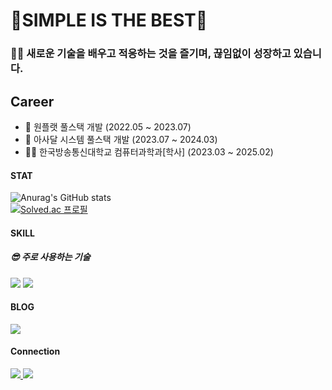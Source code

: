 # 🔭SIMPLE IS THE BEST🌱  
  
### 🧑‍💻 새로운 기술을 배우고 적응하는 것을 즐기며, 끊임없이 성장하고 있습니다.  
  
## Career
- 🏢 원플랫 풀스택 개발 (2022.05 ~ 2023.07)
- 🏢 아사달 시스템 풀스택 개발 (2023.07 ~ 2024.03)
- 👨‍🎓 한국방송통신대학교 컴퓨터과학과[학사] (2023.03 ~ 2025.02)
  
  

#### STAT

![Anurag's GitHub stats](https://github-readme-stats.vercel.app/api?username=babyslayerr&show_icons=true&theme=transparent)
<br/>
[![Solved.ac 프로필](http://mazassumnida.wtf/api/v2/generate_badge?boj=whdghks619)](https://solved.ac/whdghks619)

#### SKILL

##### 😎 주로 사용하는 기술

<a href="https://blog.naver.com/gksqlcxkdns1" target="_blank"><img src="https://img.shields.io/badge/Spring--Boot-green?logo=Spring Boot&logoColor=#6DB33F"/></a>
<a href="https://blog.naver.com/gksqlcxkdns1" target="_blank"><img src="https://img.shields.io/badge/Vue-green?logo=Vue.js&logoColor=#4FC08D"/></a>
  

#### BLOG

<a href="https://blog.naver.com/gksqlcxkdns1" target="_blank"><img src="https://img.shields.io/badge/NAVER--BLOG-green?logo=Naver&logoColor=#03C75A"/></a>

#### Connection

<a href="mailto:whdghks619@gmail.com">
  <img src="https://camo.githubusercontent.com/ce49934a88d6e629df27bb7a7ebd8b5fb6e2efdcf5cd8def05ec1f45450a44dd/68747470733a2f2f696d672e736869656c64732e696f2f62616467652f476d61696c2d6561343333353f6c6f676f3d476d61696c266c6f676f436f6c6f723d7768697465266c696e6b3d6d61696c746f3a73756a6b39313240676d61696c2e636f6d">
</a>
<a href="mailto:gksqlcxkdns1@naver.com">
  <img src="https://camo.githubusercontent.com/b251c25e2cab7fe0a65c673f11e1eb39b21466acce387ea3b6dd2979269526ca/68747470733a2f2f696d672e736869656c64732e696f2f62616467652f4e617665722d3033433735413f6c6f676f3d4e61766572266c6f676f436f6c6f723d7768697465266c696e6b3d6d61696c746f3a746e776a643939313261406e617665722e636f6d">
</a>


<!--
**babyslayerr/babyslayerr** is a ✨ _special_ ✨ repository because its `README.md` (this file) appears on your GitHub profile.

Here are some ideas to get you started:

- 🔭 I’m currently working on ...
- 🌱 I’m currently learning ...
- 👯 I’m looking to collaborate on ...
- 🤔 I’m looking for help with ...
- 💬 Ask me about ...
- 📫 How to reach me: ...
- 😄 Pronouns: ...
- ⚡ Fun fact: ...
-->
